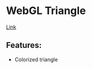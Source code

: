 # WebGL Triangle

[Link](https://apcurran.github.io/webgl2-first-triangle/)

## Features:

* Colorized triangle